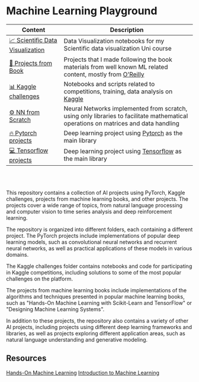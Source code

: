 # Machine Learning Playground

| Content                                                                                                                                      | Description                                                                                                                            |
|----------------------------------------------------------------------------------------------------------------------------------------------|----------------------------------------------------------------------------------------------------------------------------------------|
| [📈 Scientific Data Visualization](https://github.com/Daniele1209/Machine-Learning-Playground/tree/master/Scientific%20Data%20Visualization) | Data Visualization notebooks for my Scientific data visualization Uni course                                                           |
| [📔 Projects from Book](https://github.com/Daniele1209/Machine-Learning-Playground/tree/master/Books)                                        | Projects that I made following the book materials from well known ML related content, mostly from [O'Reilly](https://www.oreilly.com/) |
| [📊 Kaggle challenges](https://github.com/Daniele1209/Machine-Learning-Playground/tree/master/Kaggle)                                        | Notebooks and scripts related to competitions, training, data analysis on [Kaggle](https://www.kaggle.com/)                            |
| [⚙️ NN from Scratch](https://github.com/Daniele1209/Machine-Learning-Playground/tree/master/NN%20from%20scratch)                             | Neural Networks implemented from scratch, using only libraries to facilitate mathematical operations on matrices and data handling     |
| [🔥 Pytorch projects](https://github.com/Daniele1209/Machine-Learning-Playground/tree/master/Pytorch)                                        | Deep learning project using [Pytorch](https://pytorch.org/) as the main library                                                        |
| [💻 Tensorflow projects](https://github.com/Daniele1209/Machine-Learning-Playground/tree/master/Tensorflow%20training)                       | Deep learning project using [Tensorflow](https://www.tensorflow.org/) as the main library                                              |

<br></br>

This repository contains a collection of AI projects using PyTorch, Kaggle challenges, projects from machine learning books, and other projects. The projects cover a wide range of topics, from natural language processing and computer vision to time series analysis and deep reinforcement learning.

The repository is organized into different folders, each containing a different project. The PyTorch projects include implementations of popular deep learning models, such as convolutional neural networks and recurrent neural networks, as well as practical applications of these models in various domains.

The Kaggle challenges folder contains notebooks and code for participating in Kaggle competitions, including solutions to some of the most popular challenges on the platform.

The projects from machine learning books include implementations of the algorithms and techniques presented in popular machine learning books, such as "Hands-On Machine Learning with Scikit-Learn and TensorFlow" or "Designing Machine Learning Systems".

In addition to these projects, the repository also contains a variety of other AI projects, including projects using different deep learning frameworks and libraries, as well as projects exploring different application areas, such as natural language understanding and generative modeling.

## Resources
[Hands-On Machine Learning](https://www.oreilly.com/library/view/hands-on-machine-learning/9781492032632/)
[Introduction to Machine Learning](https://www.oreilly.com/library/view/introduction-to-machine/9781449369880/)

